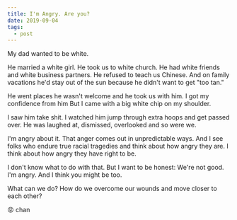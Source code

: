 ```yaml
---
title: I'm Angry. Are you?
date: 2019-09-04
tags:
  - post
---
```


My dad wanted to be white.

He married a white girl.
He took us to white church.
He had white friends and white business partners.
He refused to teach us Chinese.
And on family vacations he'd stay out of the sun because he didn't want to get "too tan."

He went places he wasn't welcome and he took us with him.
I got my confidence from him
But I came with a big white chip on my shoulder.

I saw him take shit.
I watched him jump through extra hoops and get passed over.
He was laughed at, dismissed, overlooked and so were we.

I'm angry about it.
That anger comes out in unpredictable ways.
And I see folks who endure true racial tragedies and think about how angry they are.
I think about how angry they have right to be.

I don't know what to do with that.
But I want to be honest:
We're not good.
I'm angry.
And I think you might be too.

What can we do?
How do we overcome our wounds and move closer to each other?

😡 chan
